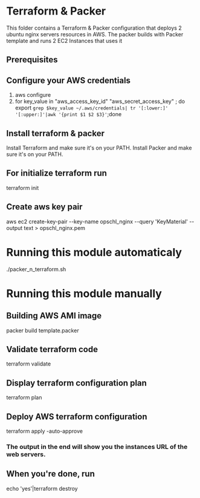 # Terraform & Packer
This folder contains a Terraform & Packer configuration that deploys 2 ubuntu nginx servers resources in AWS. The packer builds with Packer template and runs 2 EC2 Instances that uses it 

## Prerequisites
  ## Configure your AWS credentials
  1) aws configure
  2) for key_value in "aws_access_key_id" "aws_secret_access_key" ; do export `grep $key_value ~/.aws/credentials| tr '[:lower:]' '[:upper:]'|awk '{print $1 $2 $3}'`;done

  ## Install terraform & packer
  Install Terraform and make sure it's on your PATH.
  Install Packer and make sure it's on your PATH.

  ## For initialize terraform run
  terraform init
  
  ## Create aws key pair
  aws ec2 create-key-pair --key-name opschl_nginx --query 'KeyMaterial' --output text > opschl_nginx.pem

# Running this module automaticaly
./packer_n_terraform.sh

# Running this module manually

## Building AWS AMI image
packer build template.packer

## Validate terraform code
terraform validate

## Display terraform configuration plan
terraform plan

## Deploy AWS terraform configuration
terraform apply -auto-approve 

### The output in the end will show you the instances URL of the web servers.

## When you're done, run
echo 'yes'|terraform destroy

